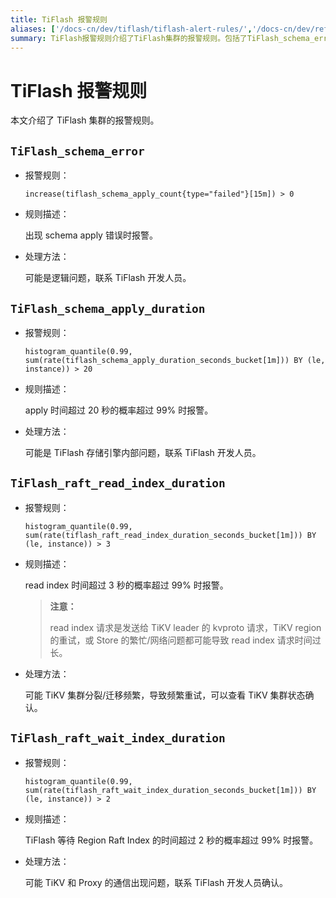 ```yaml
---
title: TiFlash 报警规则
aliases: ['/docs-cn/dev/tiflash/tiflash-alert-rules/','/docs-cn/dev/reference/tiflash/alert-rules/']
summary: TiFlash报警规则介绍了TiFlash集群的报警规则。包括了TiFlash_schema_error、TiFlash_schema_apply_duration、TiFlash_raft_read_index_duration和TiFlash_raft_wait_index_duration四种报警规则，以及它们的规则描述和处理方法。报警规则主要用于监控TiFlash集群的运行状态，及时发现问题并联系TiFlash开发人员进行处理。
---
```


# TiFlash 报警规则

本文介绍了 TiFlash 集群的报警规则。

## `TiFlash_schema_error`

- 报警规则：

    `increase(tiflash_schema_apply_count{type="failed"}[15m]) > 0`

- 规则描述：

    出现 schema apply 错误时报警。

- 处理方法：

    可能是逻辑问题，联系 TiFlash 开发人员。

## `TiFlash_schema_apply_duration`

- 报警规则：

    `histogram_quantile(0.99, sum(rate(tiflash_schema_apply_duration_seconds_bucket[1m])) BY (le, instance)) > 20`

- 规则描述：

    apply 时间超过 20 秒的概率超过 99% 时报警。

- 处理方法：

    可能是 TiFlash 存储引擎内部问题，联系 TiFlash 开发人员。

## `TiFlash_raft_read_index_duration`

- 报警规则：

    `histogram_quantile(0.99, sum(rate(tiflash_raft_read_index_duration_seconds_bucket[1m])) BY (le, instance)) > 3`

- 规则描述：

    read index 时间超过 3 秒的概率超过 99% 时报警。

    > **注意：**
    >
    > read index 请求是发送给 TiKV leader 的 kvproto 请求，TiKV region 的重试，或 Store 的繁忙/网络问题都可能导致 read index 请求时间过长。

- 处理方法：

    可能 TiKV 集群分裂/迁移频繁，导致频繁重试，可以查看 TiKV 集群状态确认。

## `TiFlash_raft_wait_index_duration`

- 报警规则：

    `histogram_quantile(0.99, sum(rate(tiflash_raft_wait_index_duration_seconds_bucket[1m])) BY (le, instance)) > 2`

- 规则描述：

    TiFlash 等待 Region Raft Index 的时间超过 2 秒的概率超过 99% 时报警。

- 处理方法：

    可能 TiKV 和 Proxy 的通信出现问题，联系 TiFlash 开发人员确认。
